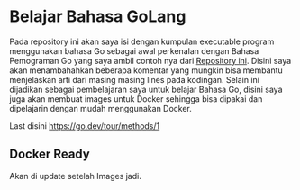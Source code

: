 # Belajar Bahasa GoLang

Pada repository ini akan saya isi dengan kumpulan executable program menggunakan bahasa Go sebagai awal perkenalan dengan Bahasa Pemograman Go yang saya ambil contoh nya dari [Repository ini](https://github.com/GoesToEleven/GolangTraining.git). Disini saya akan menambahahkan beberapa komentar yang mungkin bisa membantu menjelaskan arti dari masing masing lines pada kodingan. Selain ini dijadikan sebagai pembelajaran saya untuk belajar Bahasa Go, disini saya juga akan membuat images untuk Docker sehingga bisa dipakai dan dipelajarin dengan mudah menggunakan Docker.

Last disini https://go.dev/tour/methods/1

## Docker Ready

Akan di update setelah Images jadi.